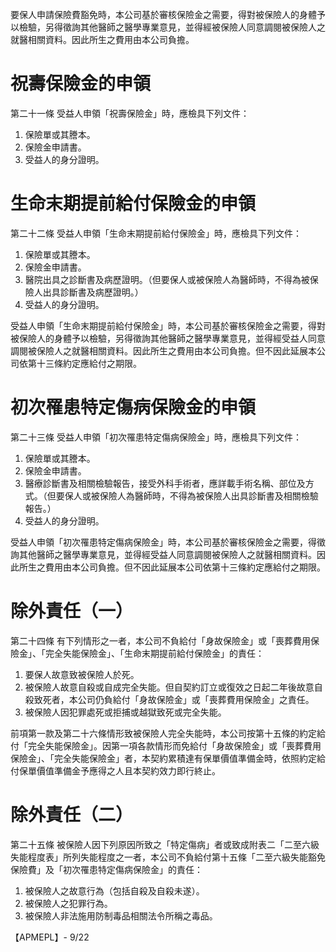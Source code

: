 要保人申請保險費豁免時，本公司基於審核保險金之需要，得對被保險人的身體予以檢驗，另得徵詢其他醫師之醫學專業意見，並得經被保險人同意調閱被保險人之就醫相關資料。因此所生之費用由本公司負擔。

# 祝壽保險金的申領

第二十一條 受益人申領「祝壽保險金」時，應檢具下列文件：

1. 保險單或其謄本。
2. 保險金申請書。
3. 受益人的身分證明。

# 生命末期提前給付保險金的申領

第二十二條 受益人申領「生命末期提前給付保險金」時，應檢具下列文件：

1. 保險單或其謄本。
2. 保險金申請書。
3. 醫院出具之診斷書及病歷證明。（但要保人或被保險人為醫師時，不得為被保險人出具診斷書及病歷證明。）
4. 受益人的身分證明。

受益人申領「生命末期提前給付保險金」時，本公司基於審核保險金之需要，得對被保險人的身體予以檢驗，另得徵詢其他醫師之醫學專業意見，並得經受益人同意調閱被保險人之就醫相關資料。因此所生之費用由本公司負擔。但不因此延展本公司依第十三條約定應給付之期限。

# 初次罹患特定傷病保險金的申領

第二十三條 受益人申領「初次罹患特定傷病保險金」時，應檢具下列文件：

1. 保險單或其謄本。
2. 保險金申請書。
3. 醫療診斷書及相關檢驗報告，接受外科手術者，應詳載手術名稱、部位及方式。（但要保人或被保險人為醫師時，不得為被保險人出具診斷書及相關檢驗報告。）
4. 受益人的身分證明。

受益人申領「初次罹患特定傷病保險金」時，本公司基於審核保險金之需要，得徵詢其他醫師之醫學專業意見，並得經受益人同意調閱被保險人之就醫相關資料。因此所生之費用由本公司負擔。但不因此延展本公司依第十三條約定應給付之期限。

# 除外責任（一）

第二十四條 有下列情形之一者，本公司不負給付「身故保險金」或「喪葬費用保險金」、「完全失能保險金」、「生命末期提前給付保險金」的責任：

1. 要保人故意致被保險人於死。
2. 被保險人故意自殺或自成完全失能。但自契約訂立或復效之日起二年後故意自殺致死者，本公司仍負給付「身故保險金」或「喪葬費用保險金」之責任。
3. 被保險人因犯罪處死或拒捕或越獄致死或完全失能。

前項第一款及第二十六條情形致被保險人完全失能時，本公司按第十五條的約定給付「完全失能保險金」。因第一項各款情形而免給付「身故保險金」或「喪葬費用保險金」、「完全失能保險金」者，本契約累積達有保單價值準備金時，依照約定給付保單價值準備金予應得之人且本契約效力即行終止。

# 除外責任（二）

第二十五條 被保險人因下列原因所致之「特定傷病」者或致成附表二「二至六級失能程度表」所列失能程度之一者，本公司不負給付第十五條「二至六級失能豁免保險費」及「初次罹患特定傷病保險金」的責任：

1. 被保險人之故意行為（包括自殺及自殺未遂）。
2. 被保險人之犯罪行為。
3. 被保險人非法施用防制毒品相關法令所稱之毒品。

【APMEPL】- 9/22